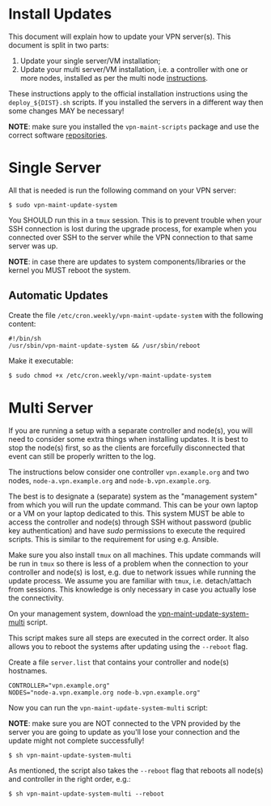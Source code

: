 # Install Updates

This document will explain how to update your VPN server(s). This document is 
split in two parts:

1. Update your single server/VM installation;
2. Update your multi server/VM installation, i.e. a controller with one or more
   nodes, installed as per the multi node [instructions](MULTI_NODE.md).

These instructions apply to the official installation instructions using the 
`deploy_${DIST}.sh` scripts. If you installed the servers in a different way 
then some changes MAY be necessary!

**NOTE**: make sure you installed the `vpn-maint-scripts` package and use the 
correct software [repositories](REPO.md).

# Single Server

All that is needed is run the following command on your VPN server:

```
$ sudo vpn-maint-update-system
```

You SHOULD run this in a `tmux` session. This is to prevent trouble when your 
SSH connection is lost during the upgrade process, for example when you 
connected over SSH to the server while the VPN connection to that same server
was up.

**NOTE**: in case there are updates to system components/libraries or the 
kernel you MUST reboot the system.

## Automatic Updates

Create the file `/etc/cron.weekly/vpn-maint-update-system` with the following
content:

```
#!/bin/sh
/usr/sbin/vpn-maint-update-system && /usr/sbin/reboot
```

Make it executable:

```bash
$ sudo chmod +x /etc/cron.weekly/vpn-maint-update-system
```

# Multi Server

If you are running a setup with a separate controller and node(s), you will 
need to consider some extra things when installing updates. It is best to stop
the node(s) first, so as the clients are forcefully disconnected that event can
still be properly written to the log.

The instructions below consider one controller `vpn.example.org` and two nodes,
`node-a.vpn.example.org` and `node-b.vpn.example.org`.

The best is to designate a (separate) system as the "management system" from 
which you will run the update command. This can be your own laptop or a VM on 
your laptop dedicated to this. This system MUST be able to access the 
controller and node(s) through SSH without password (public key authentication)
and have _sudo_ permissions to execute the required scripts. This is similar to
the requirement for using e.g. Ansible.

Make sure you also install `tmux` on all machines. This update commands will be
run in `tmux` so there is less of a problem when the connection to your 
controller and node(s) is lost, e.g. due to network issues while running the 
update process. We assume you are familiar with `tmux`, i.e. detach/attach from 
sessions. This knowledge is only necessary in case you actually lose the 
connectivity.

On your management system, download the 
[vpn-maint-update-system-multi](https://git.sr.ht/~fkooman/vpn-maint-scripts/tree/main/item/bin/vpn-maint-update-system-multi)
script.

This script makes sure all steps are executed in the correct order. It also 
allows you to reboot the systems after updating using the `--reboot` flag. 

Create a file `server.list` that contains your controller and node(s) 
hostnames.

```
CONTROLLER="vpn.example.org"
NODES="node-a.vpn.example.org node-b.vpn.example.org"
```

Now you can run the `vpn-maint-update-system-multi` script:

**NOTE**: make sure you are NOT connected to the VPN provided by the server 
you are going to update as you'll lose your connection and the update might not
complete successfully!

```
$ sh vpn-maint-update-system-multi
```

As mentioned, the script also takes the `--reboot` flag that reboots all 
node(s) and controller in the right order, e.g.:

```
$ sh vpn-maint-update-system-multi --reboot
```
